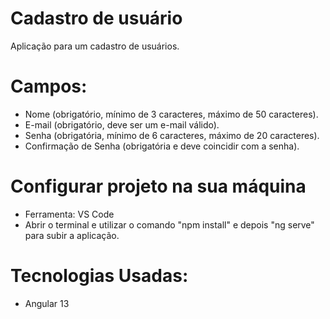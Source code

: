 # Cadastro de usuário
Aplicação para um cadastro de usuários.

# Campos:
- Nome (obrigatório, mínimo de 3 caracteres, máximo de 50 caracteres).
- E-mail (obrigatório, deve ser um e-mail válido).
- Senha (obrigatória, mínimo de 6 caracteres, máximo de 20 caracteres).
- Confirmação de Senha (obrigatória e deve coincidir com a senha).

# Configurar projeto na sua máquina
- Ferramenta: VS Code
- Abrir o terminal e utilizar o comando "npm install" e depois "ng serve" para subir a aplicação.

# Tecnologias Usadas:
- Angular 13
